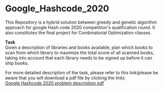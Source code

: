 # Google_Hashcode_2020
This Repository is a hybrid solution between greedy and genetic algorithm approach for google Hash code 2020 competition's qualification round. It also constitutes the final project for Combinatorial Optimization classes.

<b>Task</b> <br>
Given a description of libraries and books available, plan which books to scan from
which library to maximize the total score of all scanned books, taking into account that
each library needs to be signed up before it can ship books.

For more detailed description of the task, please refer to this link(please be aware that you will download a pdf file by clicking the link): <br>
[Google Hashcode 2020 problem description pdf](https://codejam.googleapis.com/dashboard/get_file/AQj_6U29N-1Vi8xSJBdGxAGjSvVQWQx2XV2_oZCOB6aWqq_tVDzVXE7d3Gp7RNb6nxWesIX4QNcIAwWXtLQe2h7nHHzmve6tUtRePHpLgG7gMBg/hashcode_2020_qualification_round.pdf?dl=1)
